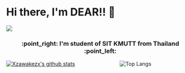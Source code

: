 # Hi there, I'm DEAR!! 👋

<img src="https://i.ibb.co/8jd30vx/codingwithcoffee.gif" />
<h3 align="center">:point_right: I'm student of SIT KMUTT from Thailand :point_left:</h3>

[![Xzawakezx's github stats](https://github-readme-stats.vercel.app/api?username=yanika44&theme=material-palenight)](https://github.com/yanika44/github-readme-stats)             &emsp;&emsp;&emsp;&emsp;&emsp;&emsp;&emsp;&emsp; ![Top Langs](https://github-readme-stats.vercel.app/api/top-langs/?username=yanika44&theme=tokyonight&layout=compact)


